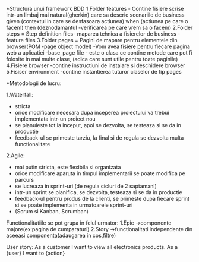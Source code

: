 *Structura unui framework BDD
1.Folder features - Contine fisiere scrise intr-un limbaj mai natural(gherkin) care sa descrie scenariile de business
 given (contextul in care se desfasoara actiunea)
 when (actiunea pe care o facem)
 then (deznodamantul -verificarea pe care vrem sa o facem)
2.Folder steps = Step definition files- maparea tehnica a fisierelor de business -feature files
3.Folder pages = Pagini de mapare pentru elementele din browser(POM -page object model)
-Vom avea fisiere pentru fiecare pagina web a aplicatiei
-base_page file - este o clasa ce contine metode care pot fi folosite in mai multe clase, (adica care sunt utile pentru toate paginile)
4.Fisiere browser -contine instructiuni de instalare si deschidere browser
5.Fisiser environment -contine instantierea tuturor claselor de tip pages

*Metodologii de lucru:

1.Waterfall:
- stricta
- orice modificare necesara dupa inceperea proiectului va trebui implementata intr-un proiect nou
- se planuieste tot la inceput, apoi se dezvolta, se testeaza si se da in productie
- feedback-ul se primeste tarziu, la final si de regula se dezvolta multa functionalitate

2.Agile:
- mai putin stricta, este flexibila si organizata
- orice modificare aparuta in timpul implementarii se poate modifica pe parcurs
- se lucreaza in sprint-uri (de regula cicluri de 2 saptamani)
- intr-un sprint se planifica, se dezvolta, testeaza si se da in productie
- feedback-ul pentru produs de la clienti, se primeste dupa fiecare sprint si se poate implementa in urmatoarele sprint-uri
- (Scrum si Kanban, Scrumban)

Functionalitatiile se pot grupa in felul urmator:
1.Epic ->componente majore(ex:pagina de cumparaturi)
2.Story ->functionalitati independente din aceeasi componenta(adaugarea in cos,filtre)

User story:
As a customer I want to view all electronics products.
As a {user} I want to {action}



